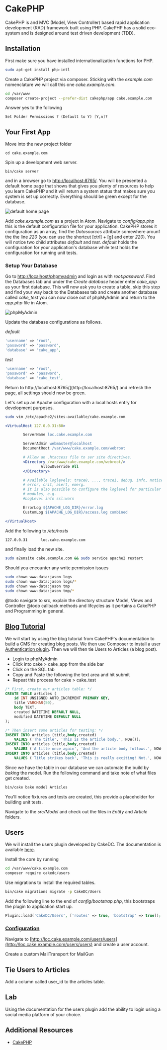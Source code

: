 # CakePHP

CakePHP is and MVC (Model, View Controller) based rapid application development (RAD) framework built using PHP. CakePHP has a solid eco-system and is designed around test driven development (TDD).

## Installation
First make sure you have installed internationalization functions for PHP.
```sh
sudo apt-get install php-intl

```

Create a CakePHP project via composer. Sticking with the _example.com_ nomenclature we will call this one _cake.example.com_.
```sh
cd /var/www
composer create-project --prefer-dist cakephp/app cake.example.com
```

Answer yes to the following
```
Set Folder Permissions ? (Default to Y) [Y,n]?
```

## Your First App
Move into the new project folder
```
cd cake.example.com
```

Spin up a development web server.
```
bin/cake server
```

and in a browser go to  [http://localhost:8765/](http://localhost:8765/). You will be presented a default home page that shows that gives you plenty of resources to help you learn CakePHP and it will return a system status that makes sure you system is set up correctly. Everything should be green except for the database.

![default home page](/img/cakephp/default_home.png)

Add *cake.example.com* as a project in Atom. Navigate to *config/app.php* this is the default configuration file for your application. CakePHP stores it configuration as an array, find the _Datasources_ attribute somewhere arounf the the line _220_ (you can use the shortcut [ctrl] + [g] and enter _220_). You will notice two child attributes _default_ and _test_. _default_ holds the configuration for your application's database while test holds the configuration for running unit tests.

### Setup Your Database

Go to [http://localhost/phpmyadmin](http://localhost/phpmyadmin) and login as with _root:password_. Find the Databases tab and under the _Create database_ header enter _cake_app_ as your first database. This will now ask you to create a table, skip this step and find your way back to the Databases tab and create another database called _cake_test_ you can now close out of phpMyAdmin and return to the _app.php_ file in Atom.

![phpMyAdmin](/img/cakephp/createdb.png)

Update the database configurations as follows.

_default_
```php
'username' => 'root',
'password' => 'password',
'database' => 'cake_app',
```

_test_
```php
'username' => 'root',
'password' => 'password',
'database' => 'cake_test',
```

Return to http://localhost:8765/](http://localhost:8765/) and refresh the page, all settings should now be green.

Let's set up an Apache configuration with a local hosts entry for development purposes.
````sh
sudo vim /etc/apache2/sites-available/cake.example.com
````
```apache
<VirtualHost 127.0.0.31:80>

        ServerName loc.cake.example.com

        ServerAdmin webmaster@localhost
        DocumentRoot /var/www/cake.example.com/webroot

        # Allow an .htaccess file to ser site directives.
        <Directory /var/www/cake.example.com/webroot/>
                AllowOverride All
        </Directory>

        # Available loglevels: trace8, ..., trace1, debug, info, notice, warn,
        # error, crit, alert, emerg.
        # It is also possible to configure the loglevel for particular
        # modules, e.g.
        #LogLevel info ssl:warn

        ErrorLog ${APACHE_LOG_DIR}/error.log
        CustomLog ${APACHE_LOG_DIR}/access.log combined

</VirtualHost>
```

Add the following to */etc/hosts*

```sh
127.0.0.31      loc.cake.example.com
```

and finally load the new site.
```sh
sudo a2ensite cake.example.com && sudo service apache2 restart
```

Should you encounter any write permission issues
```sh
sudo chown www-data:jason logs
sudo chown www-data:jason logs/*
sudo chown www-data:jason tmp
sudo chown www-data:jason tmp/*
```

@todo navigate to src, explain the directory structure Model, Views and Controller
@todo callback methods and lifcycles as it pertains a CakePHP and Programming in general.

## [Blog Tutorial](https://book.cakephp.org/3.0/en/tutorials-and-examples/blog/blog.html)

We will start by using the blog tutorial from CakePHP's documentation to build a CMS for creating blog posts. We then use Composer to install a user [Authentication plugin](https://github.com/CakeDC/users). Then we will then tie Users to Articles (a blog post).

* Login to phpMyAdmin
* Click into cake > cake_app from the side bar
* Click on the SQL tab
* Copy and Paste the following the text area and hit submit
* Repeat this process for cake > cake_test

```sql
/* First, create our articles table: */
CREATE TABLE articles (
    id INT UNSIGNED AUTO_INCREMENT PRIMARY KEY,
    title VARCHAR(50),
    body TEXT,
    created DATETIME DEFAULT NULL,
    modified DATETIME DEFAULT NULL
);

/* Then insert some articles for testing: */
INSERT INTO articles (title,body,created)
    VALUES ('The title', 'This is the article body.', NOW());
INSERT INTO articles (title,body,created)
    VALUES ('A title once again', 'And the article body follows.', NOW());
INSERT INTO articles (title,body,created)
    VALUES ('Title strikes back', 'This is really exciting! Not.', NOW());
```

Since we have the table in our database we can automate the build by *baking* the model. Run the following command and take note of what files get created.
```sh
bin/cake bake model Articles
```

You'll notice fixtures and tests are created, this provide a placeholder for building unit tests.

Navigate to the *src/Model* and check out the files in *Entity* and *Article* folders.

## Users

We will install the users plugin developed by CakeDC. The documentation is available [here](https://github.com/CakeDC/users/blob/master/Docs/Documentation/Installation.md).

Install the core by running
```sh
cd /var/www/cake.example.com
composer require cakedc/users
```

Use migrations to install the required tables.
```sh
bin/cake migrations migrate -p CakeDC/Users
```

Add the following line to the end of *config/bootstrap.php*, this bootstraps the plugin to application start up.
```php
Plugin::load('CakeDC/Users', ['routes' => true, 'bootstrap' => true]);
```

### [Configuration](https://github.com/CakeDC/users/blob/master/Docs/Documentation/Configuration.md)


Navigate to [http://loc.cake.example.com/users/users](http://loc.cake.example.com/users/users) and create a user account.

Create a custom MailTransport for MailGun

## Tie Users to Articles

Add a column called user_id to the articles table.

## Lab

Using the documentation for the users plugin add the ability to login using a social media platform of your choice.

## Additional Resources
* [CakePHP](https://cakephp.org/)

